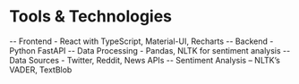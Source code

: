 #  Tools & Technologies 

-- Frontend - React with TypeScript, Material-UI, Recharts
-- Backend - Python FastAPI
--	Data Processing - Pandas, NLTK for sentiment analysis
-- Data Sources - Twitter, Reddit, News APIs
-- Sentiment Analysis – NLTK’s VADER, TextBlob
